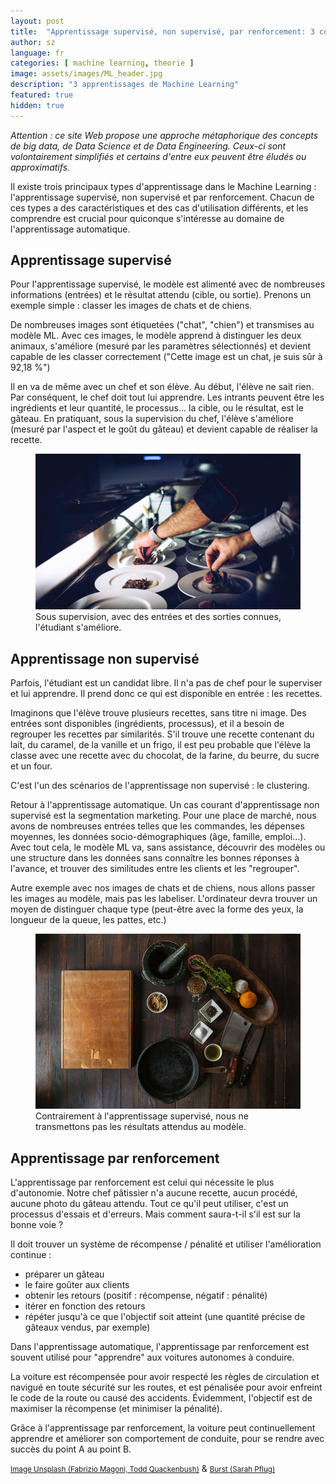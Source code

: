 ```yaml
---
layout: post
title:  "Apprentissage supervisé, non supervisé, par renforcement: 3 concepts du Machine Learning"
author: sz
language: fr
categories: [ machine learning, theorie ]
image: assets/images/ML_header.jpg
description: "3 apprentissages de Machine Learning"
featured: true
hidden: true
---
```


<div class="disclaimer"><i>Attention : ce site Web propose une approche métaphorique des concepts de big data, de Data Science et de Data Engineering. Ceux-ci sont volontairement simplifiés et certains d'entre eux peuvent être éludés ou approximatifs.</i></div>

Il existe trois principaux types d'apprentissage dans le Machine Learning : l'apprentissage supervisé, non supervisé et par renforcement. Chacun de ces types a des caractéristiques et des cas d'utilisation différents, et les comprendre est crucial pour quiconque s'intéresse au domaine de l'apprentissage automatique.

## Apprentissage supervisé

Pour l'apprentissage supervisé, le modèle est alimenté avec de nombreuses informations (entrées) et le résultat attendu (cible, ou sortie). Prenons un exemple simple : classer les images de chats et de chiens.

De nombreuses images sont étiquetées ("chat", "chien") et transmises au modèle ML. Avec ces images, le modèle apprend à distinguer les deux animaux, s'améliore (mesuré par les paramètres sélectionnés) et devient capable de les classer correctement ("Cette image est un chat, je suis sûr à 92,18 %")

Il en va de même avec un chef et son élève. Au début, l'élève ne sait rien. Par conséquent, le chef doit tout lui apprendre. Les intrants peuvent être les ingrédients et leur quantité, le processus... la cible, ou le résultat, est le gâteau. En pratiquant, sous la supervision du chef, l'élève s'améliore (mesuré par l'aspect et le goût du gâteau) et devient capable de réaliser la recette.

<figure>
    <img src="assets/images/ML_supervised.jpg" alt="Sous supervision, avec des entrées et des sorties connues, l'étudiant s'améliore"/>
    <figcaption>Sous supervision, avec des entrées et des sorties connues, l'étudiant s'améliore.</figcaption>
</figure>

## Apprentissage non supervisé

Parfois, l'étudiant est un candidat libre. Il n'a pas de chef pour le superviser et lui apprendre. Il prend donc ce qui est disponible en entrée : les recettes.

Imaginons que l'élève trouve plusieurs recettes, sans titre ni image. Des entrées sont disponibles (ingrédients, processus), et il a besoin de regrouper les recettes par similarités. S'il trouve une recette contenant du lait, du caramel, de la vanille et un frigo, il est peu probable que l'élève la classe avec une recette avec du chocolat, de la farine, du beurre, du sucre et un four.

C'est l'un des scénarios de l'apprentissage non supervisé : le clustering.

Retour à l'apprentissage automatique. Un cas courant d'apprentissage non supervisé est la segmentation marketing. Pour une place de marché, nous avons de nombreuses entrées telles que les commandes, les dépenses moyennes, les données socio-démographiques (âge, famille, emploi...). Avec tout cela, le modèle ML va, sans assistance, découvrir des modèles ou une structure dans les données sans connaître les bonnes réponses à l'avance, et trouver des similitudes entre les clients et les "regrouper".

Autre exemple avec nos images de chats et de chiens, nous allons passer les images au modèle, mais pas les labeliser. L'ordinateur devra trouver un moyen de distinguer chaque type (peut-être avec la forme des yeux, la longueur de la queue, les pattes, etc.)


<figure>
    <img src="assets/images/ML_unsupervised.jpg" alt="Contrairement à l'apprentissage supervisé, nous ne transmettons pas les résultats attendus au modèle"/>
    <figcaption>Contrairement à l'apprentissage supervisé, nous ne transmettons pas les résultats attendus au modèle.</figcaption>
</figure>

## Apprentissage par renforcement

L'apprentissage par renforcement est celui qui nécessite le plus d'autonomie. Notre chef pâtissier n'a aucune recette, aucun procédé, aucune photo du gâteau attendu. Tout ce qu'il peut utiliser, c'est un processus d'essais et d'erreurs. Mais comment saura-t-il s'il est sur la bonne voie ?

Il doit trouver un système de récompense / pénalité et utiliser l'amélioration continue :

- préparer un gâteau
- le faire goûter aux clients
- obtenir les retours (positif : récompense, négatif : pénalité)
- itérer en fonction des retours
- répéter jusqu'à ce que l'objectif soit atteint (une quantité précise de gâteaux vendus, par exemple)

Dans l'apprentissage automatique, l'apprentissage par renforcement est souvent utilisé pour "apprendre" aux voitures autonomes à conduire.

La voiture est récompensée pour avoir respecté les règles de circulation et navigué en toute sécurité sur les routes, et est pénalisée pour avoir enfreint le code de la route ou causé des accidents. Évidemment, l'objectif est de maximiser la récompense (et minimiser la pénalité).

Grâce à l'apprentissage par renforcement, la voiture peut continuellement apprendre et améliorer son comportement de conduite, pour se rendre avec succès du point A au point B.

<p><a href="https://unsplash.com" target="blank_"><small>Image Unsplash (Fabrizio Magoni, Todd Quackenbush)</small></a> & <a href="https://burst.shopify.com/" target="blank_"><small> Burst (Sarah Pflug)</small></a></p>

